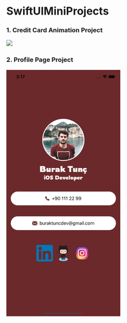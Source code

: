 # SwiftUIMiniProjects

### 1. Credit Card Animation Project
![](https://media.giphy.com/media/VCsedGTyJvE5UmBCwB/giphy.gif) 

### 2. Profile Page Project
![](https://github.com/buraktuncdev/SwiftUIMiniProjects/blob/master/profilepageswiftui.png?raw=true)
